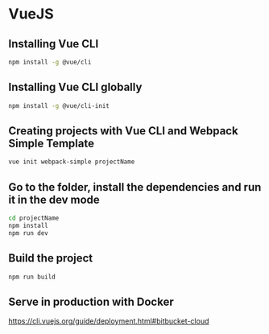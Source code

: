# VueJS
## Installing Vue CLI
``` bash
npm install -g @vue/cli
```
## Installing Vue CLI globally
``` bash
npm install -g @vue/cli-init
```
## Creating projects with Vue CLI and Webpack Simple Template
``` bash
vue init webpack-simple projectName
```
## Go to the folder, install the dependencies and run it in the dev mode
``` bash
cd projectName
npm install
npm run dev
```
## Build the project
```bash
npm run build
```
## Serve in production with Docker
https://cli.vuejs.org/guide/deployment.html#bitbucket-cloud
